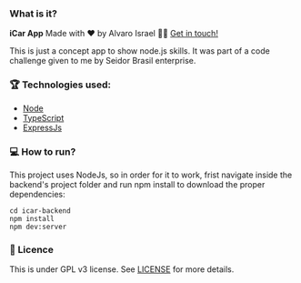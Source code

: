 ### What is it?

<b>iCar App</b>
Made with ❤️ by Alvaro Israel 👏🏻 [Get in touch!](https://www.linkedin.com/in/alvaroisraeldesenvolvedor/)

This is just a concept app to show node.js skills. It was part of a code challenge given to me by Seidor Brasil enterprise.

### 🏆 Technologies used:

- [Node](https://nodejs.org/en/)
- [TypeScript](https://www.typescriptlang.org/)
- [ExpressJs](https://expressjs.com/)

### 💻 How to run?

This project uses NodeJs, so in order for it to work, frist navigate inside the backend's project folder and run npm install to download the proper dependencies:

```
cd icar-backend
npm install
npm dev:server
```

### 📝 Licence

This is under GPL v3 license. See [LICENSE](LICENSE.md) for more details.
